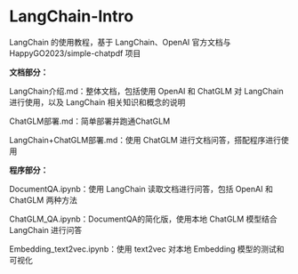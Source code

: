 # LangChain-Intro
LangChain 的使用教程，基于 LangChain、OpenAI 官方文档与 HappyGO2023/simple-chatpdf 项目

**文档部分：**

LangChain介绍.md：整体文档，包括使用 OpenAI 和 ChatGLM 对 LangChain 进行使用，以及 LangChain 相关知识和概念的说明

ChatGLM部署.md：简单部署并跑通ChatGLM

LangChain+ChatGLM部署.md：使用 ChatGLM 进行文档问答，搭配程序进行使用

**程序部分：**

DocumentQA.ipynb：使用 LangChain 读取文档进行问答，包括 OpenAI 和 ChatGLM 两种方法

ChatGLM_QA.ipynb：DocumentQA的简化版，使用本地 ChatGLM 模型结合 LangChain 进行问答

Embedding_text2vec.ipynb：使用 text2vec 对本地 Embedding 模型的测试和可视化
